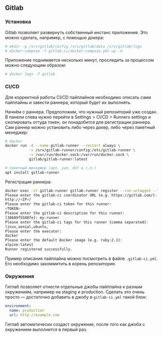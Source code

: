 ## Gitlab

### Установка

Gitlab позволяет развернуть собственный инстанс приложения. Это можно сделать, например, с помощью докера:

```bash
# mkdir -p /srv/gitlab/config /srv/gitlab/data /srv/gitlab/logs
# docker-compose -f gitlab-ci/docker-compose.yml up -d
```

Приложение поднимается несколько минут, проследить за процессом можно следующим образом:

```bash
# docker logs -f gitlab
```

### CI/CD

Для корректной работы CI/CD пайплайнов необходимо описать сами пайплайны и завести раннера, который будет их выполнять.

Начнём с раннера. Предположим, что нужный репозиторий уже создан. В панели слева нужно перейти в Settings > CI/CD > Runners settings и скопировать оттуда токен, он понадобится для регистрации раннера. Сам раннер можно установить либо через докер, либо через пакетный менеджер:

```bash
# docker
docker run -d --name gitlab-runner --restart always \
           -v /srv/gitlab-runner/config:/etc/gitlab-runner \
           -v /var/run/docker.sock:/var/run/docker.sock \
           gitlab/gitlab-runner:latest

# пакетный менеджер (apt, yum, dnf и т.п.)
apt install gitlab-runner
```

Регистрация раннера:

```bash
docker exec -it gitlab-runner gitlab-runner register --run-untagged --locked=false
Please enter the gitlab-ci coordinator URL (e.g. https://gitlab.com/):
http://<IP>/
Please enter the gitlab-ci token for this runner:
<TOKEN>
Please enter the gitlab-ci description for this runner:
[38689f5588fe]: my-runner
Please enter the gitlab-ci tags for this runner (comma separated):
linux,xenial,ubuntu,
Please enter the executor:
docker
Please enter the default Docker image (e.g. ruby:2.1):
alpine:latest
Runner registered successfully.
```

Пример описания пайплайна можно посмотреть в файле `.gitlab-ci.yml`. Его необходимо закоммитить в корень репозитория.

### Окружения

Гитлаб позволяет отнести отдельные джобы пайплайна к разным окружениям, например на staging и production. Сделать это очень просто — достаточно добавить в джобу в `gitlab-ci.yml` такой блок:

```yml
environment:
  name: production
  url: http://example.com
```

Гитлаб автоматически создаст окружение, после того как джоба с окружением выполнится в первый раз.